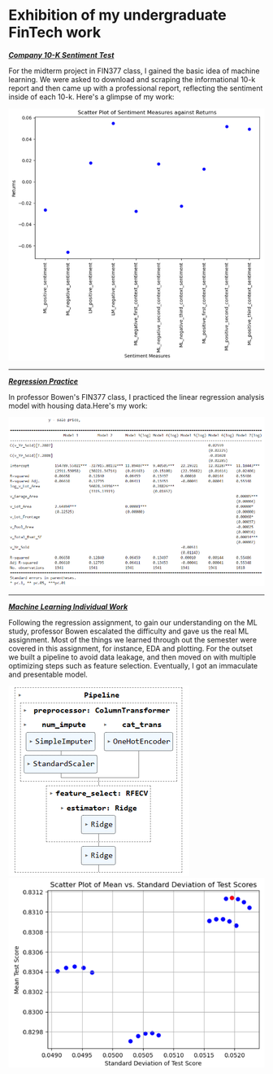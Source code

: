 <!-- Upload your own photo and change the path -->

<p style="text-align:center;">
  <!-- <img src="images/Pfp.jpg"> --> <!-- Commenting out the image line -->
</p>

<!-- Here are some links for better connection: -->
<br>
<!-- <a href="https://www.linkedin.com/in/yuan-wang2002/">LinkedIn</a> -->
<br>
<!-- <a href="pdf/Yuan Wang_CV.pdf">Resume</a> -->
<br>
<!-- <a href="https://github.com/Saintwy6">GitHub</a> -->
<br>
<!-- <a href="https://www.instagram.com/iamyuanwang4realnotscam/">Instagram</a> -->

# Exhibition of my undergraduate FinTech work

<!-- You can link to other websites, PDFs in this repo, and other pages in this repo -->

_**[Company 10-K Sentiment Test](pdf/report.pdf)**_

For the midterm project in FIN377 class, I gained the basic idea of machine learning. We were asked to download and scraping the informational 10-k report and then came up with a professional report, reflecting the sentiment inside of each 10-k. Here's a glimpse of my work:

<img src="images/972de6d2f61313c954ae23bd45b6daf.png"/>

---

_**[Regression Practice](pdf/regression.pdf)**_

In professor Bowen's FIN377 class, I practiced the linear regression analysis model with housing data.Here's my work:

<img src="images/8e3358e0e2ecd3733a13b222e4b92ab.png"/>

---

_**[Machine Learning Individual Work](pdf/ML.pdf)**_

Following the regression assignment, to gain our understanding on the ML study, professor Bowen escalated the difficulty and gave us the real ML assignment. Most of the things we learned through out the semester were covered in this assignment, for instance, EDA and plotting. For the outset we built a pipeline to avoid data leakage, and then moved on with multiple optimizing steps such as feature selection. Eventually, I got an immaculate and presentable model.

<img src="images/pipeline.png"/>

<img src="images/optimal model.png"/>
